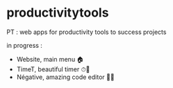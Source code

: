 # productivitytools
PT : web apps for productivity tools to success projects

in progress : 
- Website, main menu 🏠
- TimeT, beautiful timer ⏱🌟
- Négative, amazing code editor 📝✨
